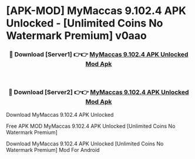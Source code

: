 # [APK-MOD] MyMaccas 9.102.4 APK Unlocked - [Unlimited Coins No Watermark Premium] v0aao



<div align="center">
<h3>🔴 Download [Server1] 👉👉 <a href="https://momento.my/?title=MyMaccas_9.102.4_APK_Unlocked">MyMaccas 9.102.4 APK Unlocked Mod Apk</a></h3><br>

<h3>🔴 Download [Server2] 👉👉 <a href="https://momento.my/?title=MyMaccas_9.102.4_APK_Unlocked">MyMaccas 9.102.4 APK Unlocked Mod Apk</a></h3>
</div>



Download MyMaccas 9.102.4 APK Unlocked 

Free APK MOD MyMaccas 9.102.4 APK Unlocked [Unlimited Coins No Watermark Premium]

Download MyMaccas 9.102.4 APK Unlocked [Unlimited Coins No Watermark Premium] Mod For Android
